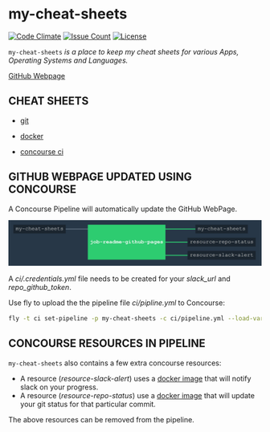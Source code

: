 # my-cheat-sheets

[![Code Climate](https://codeclimate.com/github/JeffDeCola/my-cheat-sheets/badges/gpa.svg)](https://codeclimate.com/github/JeffDeCola/my-cheat-sheets)
[![Issue Count](https://codeclimate.com/github/JeffDeCola/my-cheat-sheets/badges/issue_count.svg)](https://codeclimate.com/github/JeffDeCola/my-cheat-sheets/issues)
[![License](http://img.shields.io/:license-mit-blue.svg)](http://jeffdecola.mit-license.org)

`my-cheat-sheets` _is a place to keep my cheat sheets for various Apps,
Operating Systems and Languages._

[GitHub Webpage](https://jeffdecola.github.io/my-cheat-sheets/)

## CHEAT SHEETS

* [git](https://github.com/JeffDeCola/my-cheat-sheets/tree/master/git-cheat-sheet)

* [docker](https://github.com/JeffDeCola/my-cheat-sheets/tree/master/docker-cheat-sheet)

* [concourse ci](https://github.com/JeffDeCola/my-cheat-sheets/tree/master/concourse-ci-cheat-sheet)

## GITHUB WEBPAGE UPDATED USING CONCOURSE

A Concourse Pipeline will automatically update the GitHub WebPage.

![IMAGE - my-cheat-sheets concourse ci piepline - IMAGE](docs/pics/my-cheat-sheets-pipeline.jpg)

A _ci/.credentials.yml_ file needs to be created for your _slack_url_ and _repo_github_token_.

Use fly to upload the the pipeline file _ci/pipline.yml_ to Concourse:

```bash
fly -t ci set-pipeline -p my-cheat-sheets -c ci/pipeline.yml --load-vars-from ci/.credentials.yml
```

## CONCOURSE RESOURCES IN PIPELINE

`my-cheat-sheets` also contains a few extra concourse resources:

* A resource (_resource-slack-alert_) uses a [docker image](https://hub.docker.com/r/cfcommunity/slack-notification-resource)
  that will notify slack on your progress.
* A resource (_resource-repo-status_) use a [docker image](https://hub.docker.com/r/dpb587/github-status-resource)
  that will update your git status for that particular commit.

The above resources can be removed from the pipeline.

